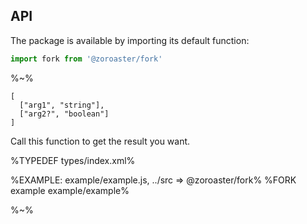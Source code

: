 ## API

The package is available by importing its default function:

```js
import fork from '@zoroaster/fork'
```

%~%

```## fork
[
  ["arg1", "string"],
  ["arg2?", "boolean"]
]
```

Call this function to get the result you want.

%TYPEDEF types/index.xml%

%EXAMPLE: example/example.js, ../src => @zoroaster/fork%
%FORK example example/example%

%~%